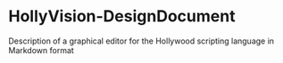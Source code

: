 # HollyVision-DesignDocument
Description of a graphical editor for the Hollywood scripting language in Markdown format
